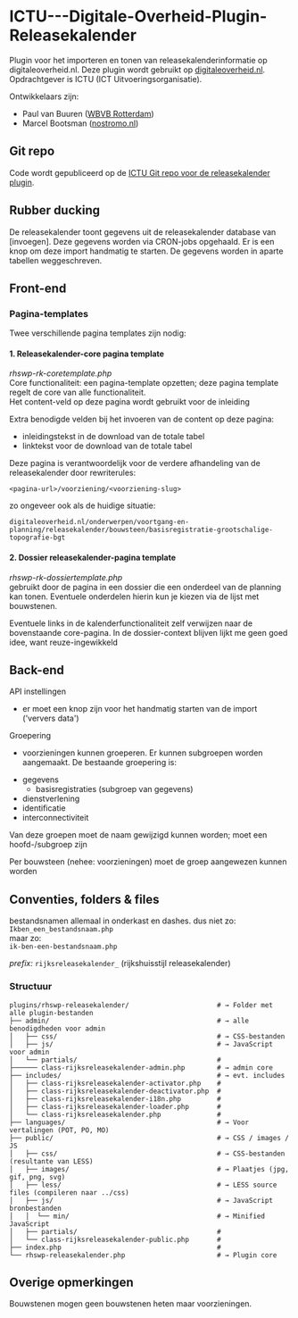 # ICTU---Digitale-Overheid-Plugin-Releasekalender
Plugin voor het importeren en tonen van releasekalenderinformatie op digitaleoverheid.nl.
Deze plugin wordt gebruikt op [digitaleoverheid.nl](https://digitaleoverheid.nl). Opdrachtgever is ICTU (ICT Uitvoeringsorganisatie). 

Ontwikkelaars zijn:

* Paul van Buuren ([WBVB Rotterdam](https://wbvb.nl)) 
* Marcel Bootsman ([nostromo.nl](https://nostromo.nl)) 

## Git repo

Code wordt gepubliceerd op de [ICTU Git repo voor de releasekalender plugin](https://github.com/ICTU/digitale-overheid-wordpress-plugin-releasekalender).

## Rubber ducking
De releasekalender toont gegevens uit de releasekalender database van [invoegen].
Deze gegevens worden via CRON-jobs opgehaald. Er is een knop om deze import handmatig te starten. De gegevens worden in aparte tabellen weggeschreven.

## Front-end

### Pagina-templates

Twee verschillende pagina templates zijn nodig:
#### 1.	Releasekalender-core pagina template
*rhswp-rk-coretemplate.php*  
Core functionaliteit: een pagina-template opzetten; deze pagina template regelt de core van alle functionaliteit.  
Het content-veld op deze pagina wordt gebruikt voor de inleiding

Extra benodigde velden bij het invoeren van de content op deze pagina:

* inleidingstekst in de download van de totale tabel
* linktekst voor de download van de totale tabel

Deze pagina is verantwoordelijk voor de verdere afhandeling van de releasekalender door rewriterules:

``<pagina-url>/voorziening/<voorziening-slug>``  

zo ongeveer ook als de huidige situatie:  

``digitaleoverheid.nl/onderwerpen/voortgang-en-planning/releasekalender/bouwsteen/basisregistratie-grootschalige-topografie-bgt``

#### 2.	Dossier releasekalender-pagina template
*rhswp-rk-dossiertemplate.php*  
gebruikt door de pagina in een dossier die een onderdeel van de planning kan tonen. Eventuele onderdelen hierin kun je kiezen via de lijst met bouwstenen.

Eventuele links in de kalenderfunctionaliteit zelf verwijzen naar de bovenstaande core-pagina. In de dossier-context blijven lijkt me geen goed idee, want reuze-ingewikkeld


## Back-end

API instellingen
-	er moet een knop zijn voor het handmatig starten van de import ('ververs data')
  

Groepering
-	voorzieningen kunnen groeperen. Er kunnen subgroepen worden aangemaakt. De bestaande groepering is:

* gegevens
	* basisregistraties (subgroep van gegevens)
* dienstverlening
* identificatie
* interconnectiviteit

Van deze groepen moet de naam gewijzigd kunnen worden; moet een hoofd-/subgroep zijn

Per bouwsteen (nehee: voorzieningen) moet de groep aangewezen kunnen worden

## Conventies, folders & files

bestandsnamen allemaal in onderkast en dashes.
dus niet zo:  
``Ikben_een_bestandsnaam.php``  
maar zo:  
``ik-ben-een-bestandsnaam.php``  

*prefix:*  ``rijksreleasekalender_`` (rijkshuisstijl releasekalender)

### Structuur

```shell
plugins/rhswp-releasekalender/                      # → Folder met alle plugin-bestanden
├── admin/                                          # → alle benodigdheden voor admin
│   ├── css/                                        # → CSS-bestanden
│   ├── js/                                         # → JavaScript voor admin
│   └── partials/                                   # 
├────── class-rijksreleasekalender-admin.php        # → admin core
├── includes/                                       # → evt. includes
│   ├── class-rijksreleasekalender-activator.php    #
│   ├── class-rijksreleasekalender-deactivator.php  #
│   ├── class-rijksreleasekalender-i18n.php         #
│   ├── class-rijksreleasekalender-loader.php       #
│   └── class-rijksreleasekalender.php              #
├── languages/                                      # → Voor vertalingen (POT, PO, MO)
├── public/                                         # → CSS / images / JS
│   ├── css/                                        # → CSS-bestanden (resultante van LESS)
│   ├── images/                                     # → Plaatjes (jpg, gif, png, svg)
│   ├── less/                                       # → LESS source files (compileren naar ../css)
│   ├── js/                                         # → JavaScript bronbestanden
│   │  └── min/                                     # → Minified JavaScript
│   ├── partials/                                   #
│   └── class-rijksreleasekalender-public.php       #
├── index.php                                       #
└── rhswp-releasekalender.php                       # → Plugin core

```
  
## Overige opmerkingen
Bouwstenen mogen geen bouwstenen heten maar voorzieningen.

